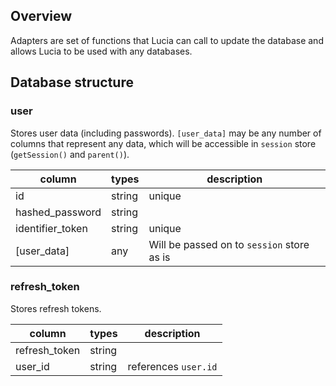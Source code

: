 ## Overview

Adapters are set of functions that Lucia can call to update the database and allows Lucia to be used with any databases.

## Database structure

### user

Stores user data (including passwords). `[user_data]` may be any number of columns that represent any data, which will be accessible in `session` store (`getSession()` and `parent()`).

| column           | types  | description                                |
| ---------------- | ------ | ------------------------------------------ |
| id               | string | unique                                     |
| hashed_password  | string |                                            |
| identifier_token | string | unique                                     |
| [user_data]      | any    | Will be passed on to `session` store as is |

### refresh_token

Stores refresh tokens.

| column        | types  | description          |
| ------------- | ------ | -------------------- |
| refresh_token | string |                      |
| user_id       | string | references `user.id` |
